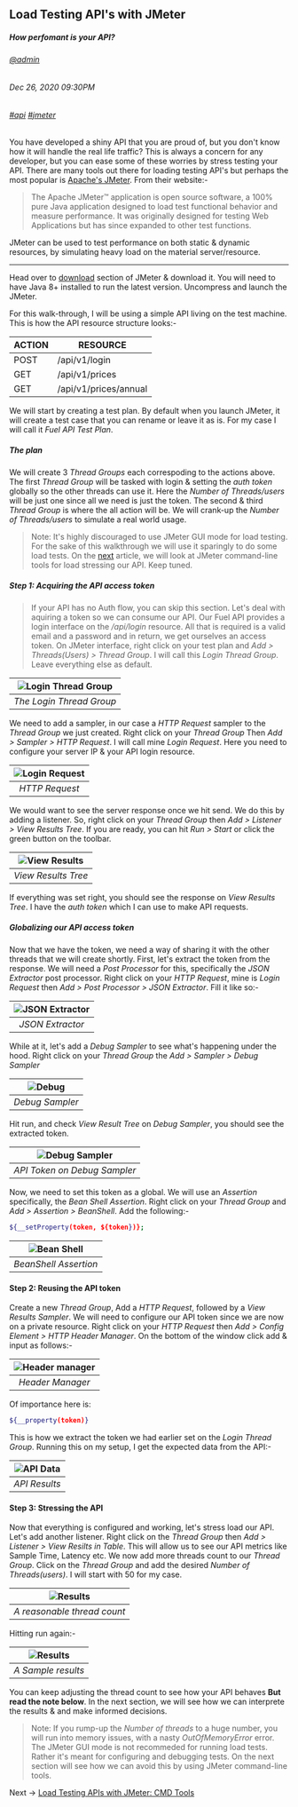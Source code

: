 ## Load Testing API's with JMeter
##### *How perfomant is your API?*
###### [@admin](/whoami)
###### Dec 26, 2020 09:30PM
###### [#api]() [#jmeter]()

You have developed a shiny API that you are proud of, but you don't know how it will handle the real life traffic? This is always a concern for any developer, but you can ease some of these worries by stress testing your API. There are many tools out there for loading testing API's but perhaps the most popular is [Apache's JMeter](https://jmeter.apache.org/). From their website:-
> The Apache JMeter™ application is open source software, a 100% pure Java application designed to load test functional behavior and measure performance. It was originally designed for testing Web Applications but has since expanded to other test functions.

JMeter can be used to test performance on both static &amp; dynamic resources, by simulating heavy load on the material server/resource. 

---

Head over to [download](https://jmeter.apache.org/download_jmeter.cgi) section of JMeter &amp; download it. You will need to have Java 8+ installed to run the latest version. Uncompress and launch the JMeter.

For this walk-through, I will be using a simple API living on the test machine. This is how the API resource structure looks:-

ACTION | RESOURCE
------ | --------
POST | /api/v1/login
GET | /api/v1/prices
GET | /api/v1/prices/annual

We will start by creating a test plan. By default when you launch JMeter, it will create a test case that you can rename or leave it as is. For my case I will call it *Fuel API Test Plan*.

##### The plan

We will create 3 *Thread Groups* each correspoding to the actions above. The first *Thread Group* will be tasked with login &amp; setting the *auth token* globally so the other threads can use it. Here the *Number of Threads/users* will be just one since all we need is just the token. The second &amp; third *Thread Group* is where the all action will be. We will crank-up the *Number of Threads/users* to simulate a real world usage.

> Note: It's highly discouraged to use JMeter GUI mode for load testing. For the sake of this walkthrough we will use it sparingly to do some load tests. On the [next](/blog/load-testing-apis-jmeter-cmd) article, we will look at JMeter command-line tools for load stressing our API. Keep tuned.

##### Step 1: Acquiring the API access token

> If your API has no Auth flow, you can skip this section.
Let's deal with aquiring a token so we can consume our API. Our Fuel API provides a login interface on the */api/login* resource. All that is required is a valid email and a password and in return, we get ourselves an access token. On JMeter interface, right click on your test plan and *Add > Threads(Users) > Thread Group*. I will call this *Login Thread Group*. Leave everything else as default.

| ![Login Thread Group](/images/blog/jmeter/02.png) | 
|:--:| 
| *The Login Thread Group* |

We need to add a sampler, in our case a *HTTP Request* sampler to the *Thread Group* we just created. Right click on your *Thread Group* Then *Add > Sampler > HTTP Request*. I will call mine *Login Request*. Here you need to configure your server IP &amp; your API login resource.

| ![Login Request](/images/blog/jmeter/03.png) | 
|:--:| 
| *HTTP Request* |

We would want to see the server response once we hit send. We do this by adding a listener. So, right click on your *Thread Group* then *Add > Listener > View Results Tree*. If you are ready, you can hit *Run > Start* or click the green button on the toolbar.

| ![View Results](/images/blog/jmeter/05.png) | 
|:--:| 
| *View Results Tree* |

If everything was set right, you should see the response on *View Results Tree*. I have the *auth token* which I can use to make API requests.

##### Globalizing our API access token

Now that we have the token, we need a way of sharing it with the other threads that we will create shortly. First, let's extract the token from the response. We will need a *Post Processor* for this, specifically the *JSON Extractor* post processor. Right click on your *HTTP Request*, mine is *Login Request* then *Add > Post Processor > JSON Extractor*. Fill it like so:-

| ![JSON Extractor](/images/blog/jmeter/06.png) | 
|:--:| 
| *JSON Extractor* |

While at it, let's add a *Debug Sampler* to see what's happening under the hood. Right click on your *Thread Group* the *Add > Sampler > Debug Sampler*

| ![Debug](/images/blog/jmeter/07.png) | 
|:--:| 
| *Debug Sampler* |

Hit run, and check *View Result Tree* on *Debug Sampler*, you should see the extracted token.

| ![Debug Sampler](/images/blog/jmeter/08.png) | 
|:--:| 
| *API Token on Debug Sampler* |

Now, we need to set this token as a global. We will use an *Assertion* specifically, the *Bean Shell Assertion*. Right click on your *Thread Group* and *Add > Assertion > BeanShell*. Add the following:-

```sh
${__setProperty(token, ${token})};
```

| ![Bean Shell](/images/blog/jmeter/09.png) | 
|:--:| 
| *BeanShell Assertion* |

#### Step 2: Reusing the API token

Create a new *Thread Group*, Add a *HTTP Request*, followed by a *View Results Sampler*. We will need to configure our API token since we are now on a private resource. Right click on your *HTTP Request* then *Add > Config Element > HTTP Header Manager*. On the bottom of the window click add &amp; input as follows:-

| ![Header manager](/images/blog/jmeter/10.png) | 
|:--:| 
| *Header Manager* |

Of importance here is:

```sh
${__property(token)}
```
This is how we extract the token we had earlier set on the *Login Thread Group*. Running this on my setup, I get the expected data from the API:-

| ![API Data](/images/blog/jmeter/11.png) | 
|:--:| 
| *API Results* |

#### Step 3: Stressing the API

Now that everything is configured and working, let's stress load our API. Let's add another listener. Right click on the *Thread Group* then *Add > Listener > View Resilts in Table*. This will allow us to see our API metrics like Sample Time, Latency etc. We now add more threads count to our *Thread Group*. Click on the *Thread Group* and add the desired *Number of Threads(users)*. I will start with 50 for my case. 

| ![Results](/images/blog/jmeter/12.png) | 
|:--:| 
| *A reasonable thread count* |

Hitting run again:-

| ![Results](/images/blog/jmeter/13.png) | 
|:--:| 
| *A Sample results* |

You can keep adjusting the thread count to see how your API behaves **But read the note below**. In the next section, we will see how we can interprete the results &amp; and make informed decisions. 

> Note: If you rump-up the *Number of threads* to a huge number, you will run into memory issues, with a nasty *OutOfMemoryError* error. The JMeter GUI mode is not recommeded for running load tests. Rather it's meant for configuring and debugging tests. On the next section will see how we can avoid this by using JMeter command-line tools.

Next -> [Load Testing APIs with JMeter: CMD Tools](/blog/load-testing-apis-jmeter-cmd)







